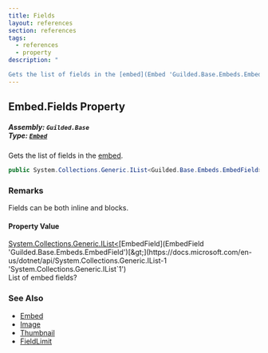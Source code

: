 ```yaml
---
title: Fields
layout: references
section: references
tags:
  - references
  - property
description: "

Gets the list of fields in the [embed](Embed 'Guilded.Base.Embeds.Embed')."
---
```


## Embed.Fields Property
##### **Assembly:** `Guilded.Base`<br/>**Type:** [`Embed`](Embed 'Guilded.Base.Embeds.Embed')

Gets the list of fields in the [embed](Embed 'Guilded.Base.Embeds.Embed').

```csharp
public System.Collections.Generic.IList<Guilded.Base.Embeds.EmbedField>? Fields { get; set; }
```

### Remarks
  
Fields can be both inline and blocks.

#### Property Value
[System.Collections.Generic.IList&lt;](https://docs.microsoft.com/en-us/dotnet/api/System.Collections.Generic.IList-1 'System.Collections.Generic.IList`1')[EmbedField](EmbedField 'Guilded.Base.Embeds.EmbedField')[&gt;](https://docs.microsoft.com/en-us/dotnet/api/System.Collections.Generic.IList-1 'System.Collections.Generic.IList`1')  
List of embed fields?

### See Also
- [Embed](Embed 'Guilded.Base.Embeds.Embed')
- [Image](Embed.Image 'Guilded.Base.Embeds.Embed.Image')
- [Thumbnail](Embed.Thumbnail 'Guilded.Base.Embeds.Embed.Thumbnail')
- [FieldLimit](Embed.FieldLimit 'Guilded.Base.Embeds.Embed.FieldLimit')